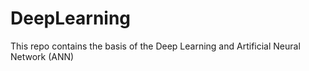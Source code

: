 # DeepLearning
This repo contains the basis of the Deep Learning and Artificial Neural Network (ANN)
